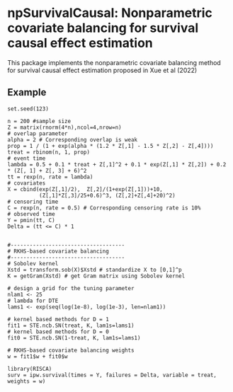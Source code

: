 # npSurvivalCausal: Nonparametric covariate balancing for survival causal effect estimation

This package implements the nonparametric covariate balancing method for survival causal effect estimation proposed in Xue et al (2022)

## Example

```
set.seed(123)

n = 200 #sample size
Z = matrix(rnorm(4*n),ncol=4,nrow=n)
# overlap parameter
alpha = 2 # Corresponding overlap is weak
prop = 1 / (1 + exp(alpha * (1.2 * Z[,1] - 1.5 * Z[,2] - Z[,4])))
treat = rbinom(n, 1, prop)
# event time
lambda = 0.5 + 0.1 * treat + Z[,1]^2 + 0.1 * exp(Z[,1] * Z[,2]) + 0.2 * (Z[, 1] + Z[, 3] + 6)^2
tt = rexp(n, rate = lambda)
# covariates
X = cbind(exp(Z[,1]/2),  Z[,2]/(1+exp(Z[,1]))+10,
          (Z[,1]*Z[,3]/25+0.6)^3, (Z[,2]+Z[,4]+20)^2)
# censoring time
C = rexp(n, rate = 0.5) # Corresponding censoring rate is 10%
# observed time
Y = pmin(tt, C)
Delta = (tt <= C) * 1


#------------------------------------
# RKHS-based covariate balancing
#------------------------------------
# Sobolev kernel
Xstd = transform.sob(X)$Xstd # standardize X to [0,1]^p
K = getGram(Xstd) # get Gram matrix using Sobolev kernel

# design a grid for the tuning parameter
nlam1 <- 25
# lambda for DTE
lams1 <- exp(seq(log(1e-8), log(1e-3), len=nlam1))

# kernel based methods for D = 1
fit1 = STE.ncb.SN(treat, K, lam1s=lams1)
# kernel based methods for D = 0
fit0 = STE.ncb.SN(1-treat, K, lam1s=lams1)

# RKHS-based covariate balancing weights
w = fit1$w + fit0$w

library(RISCA)
surv = ipw.survival(times = Y, failures = Delta, variable = treat, weights = w)
```
